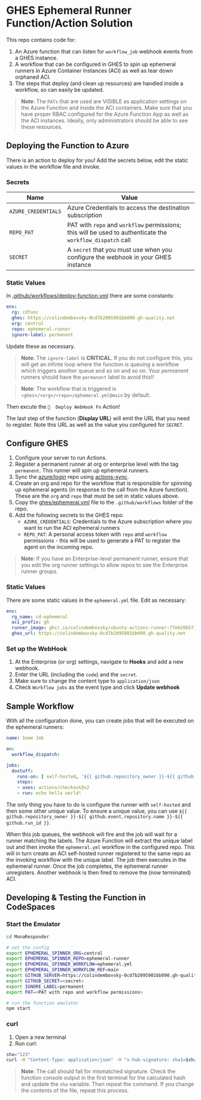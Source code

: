 # GHES Ephemeral Runner Function/Action Solution

This repo contains code for:
1. An Azure function that can listen for `workflow_job` webhook events from a GHES instance.
1. A workflow that can be configured in GHES to spin up ephemeral runners in Azure Container Instances (ACI) as well as tear down orphaned ACI.
1. The steps that deploy (and clean up resources) are handled inside a workflow, so can easily be updated.

> **Note**: The `PATs` that are used are VISIBLE as application settings on the Azure Function and inside the ACI containers. Make sure that you have proper RBAC configured for the Azure Function App as well as the ACI instances. Ideally, only administrators should be able to see these resources.

## Deploying the Function to Azure

There is an action to deploy for you! Add the secrets below, edit the static values in the workflow file and invoke.

### Secrets

Name|Value
--|--
`AZURE_CREDENTIALS`|Azure Credentials to access the destination subscription
`REPO_PAT`|PAT with `repo` and `workflow` permissions; this will be used to authenticate the `workflow_dispatch` call
`SECRET`|A `secret` that you must use when you configure the webhook in your GHES instance

### Static Values

In [.github/workflows/deploy-function.yml](.github/workflows/deploy-function.yml) there are some constants:

```yml
env:
  rg: cdfunc
  ghes: https://colindembovsky-0cd7b2095901bb090.gh-quality.net
  org: central
  repo: ephemeral-runner
  ignore-label: permanent
```  

Update these as necessary.

> **Note**: The `ignore-label` is **CRITICAL**. If you do not configure this, you will get an infinte loop where the function is queuing a workflow which triggers another queue and so on and so on. Your _permanent_ runners should have the `permanent` label to avoid this!!

> **Note**: The workflow that is triggered is `<ghes>/<org>/<repo>/ephemeral.yml@main` by default.

Then excute the `🚀  Deploy WebHook Fn` Action!

The last step of the function (**Display URL**) will emit the URL that you need to register. Note this URL as well as the value you configured for `SECRET`.

## Configure GHES

1. Configure your server to run Actions.
1. Register a permanent runner at org or enterprise level with the tag `permanent`. This runner will spin up ephemeral runners.
1. Sync the [azure/login](https://github.com/azure/login) repo using [actions-sync](https://github.com/actions/actions-sync).
1. Create an org and repo for the workflow that is responsible for spinning up ephemeral agents (in response to the call from the Azure function). These are the `org` and `repo` that must be set in static values above.
1. Copy the [ghes/ephemeral.yml](ghes/ephemeral.yml) file to the `.github/workflows` folder of the repo.
1. Add the following secrets to the GHES repo:
   - `AZURE_CREDENTIALS`: Credentials to the Azure subscription where you want to run the ACI ephemeral runners
   - `REPO_PAT`: A personal access token with `repo` and `workflow` permissions - this will be used to generate a PAT to register the agent on the incoming repo.

> **Note**: If you have an Enterprise-level permanent runner, ensure that you edit the org runner settings to allow repos to see the Enterprise runner groups.

### Static Values

There are some static values in the `ephemeral.yml` file. Edit as necessary:

```yml
env:
  rg_name: cd-ephemeral
  aci_prefix: gh
  runner_image: ghcr.io/colindembovsky/ubuntu-actions-runner:77e620b571af517697a900c6290388d5c6ed4294
  ghes_url: https://colindembovsky-0cd7b2095901bb090.gh-quality.net
```

### Set up the WebHook

1. At the Enterprise (or org) settings, navigate to **Hooks** and add a new webhook.
1. Enter the URL (including the `code`) and the `secret`.
1. Make sure to change the content type to `application/json`
1. Check `Workflow jobs` as the event type and click **Update webhook**

## Sample Workflow

With all the configuration done, you can create jobs that will be executed on the ephemeral runners:

```yml
name: Some Job

on:
  workflow_dispatch:

jobs:
  dostuff:
    runs-on: [ self-hosted, '${{ github.repository_owner }}-${{ github.event.repository.name }}-${{ github.run_id }}' ]
    steps:
    - uses: actions/checkout@v2
    - run: echo hello world!
```

The only thing you have to do is configure the runner with `self-hosted` and then some other unique value. To ensure a unique value, you can use `${{ github.repository_owner }}-${{ github.event.repository.name }}-${{ github.run_id }}`.

When this job queues, the webhook will fire and the job will wait for a runner matching the labels. The Azure Function will extract the unique label out and then invoke the `ephemeral.yml` workflow in the configured repo. This will in turn create an ACI self-hosted runner registered to the same repo as the invoking workflow with the unique label. The job then executes in the ephemeral runner. Once the job completes, the ephemeral runner unregisters. Another webhook is then fired to remove the (now terminated) ACI.

## Developing & Testing the Function in CodeSpaces

### Start the Emulator
```bash
cd MonaResponder

# set the config
export EPHEMERAL_SPINNER_ORG=central
export EPHEMERAL_SPINNER_REPO=ephemeral-runner
export EPHEMERAL_SPINNER_WORKFLOW=ephemeral.yml
export EPHEMERAL_SPINNER_WORKFLOW_REF=main
export GITHUB_SERVER=https://colindembovsky-0cd7b2095901bb090.gh-quality.net
export GITHUB_SECRET=<secret>
export IGNORE_LABEL=permanent
export PAT=<PAT with repo and workflow permissions>

# run the function emulator
npm start
```

### curl
1. Open a new terminal
1. Run curl:
```bash
sha="123"
curl -H "Content-Type: application/json" -H "x-hub-signature: sha1=$sha" -X POST http://localhost:7071/api/WorkflowJob -L --data "@test/completed.json" -i
```

> **Note**: The call should fail for mismatched signature. Check the function console output in the first terminal for the calculated hash and update the `sha` variable. Then repeat the command. If you change the contents of the file, repeat this process.
